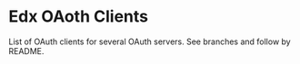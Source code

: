 # Edx OAoth Clients
List of OAuth clients for several OAuth servers.
See branches and follow by README.
